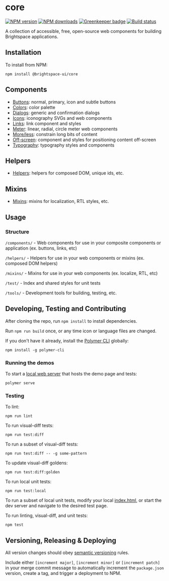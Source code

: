 # core

[![NPM version](https://img.shields.io/npm/v/@brightspace-ui/core.svg)](https://www.npmjs.org/package/@brightspace-ui/core)
[![NPM downloads](https://img.shields.io/npm/dt/@brightspace-ui/core.svg)](https://www.npmjs.com/package/@brightspace-ui/core)
[![Greenkeeper badge](https://badges.greenkeeper.io/BrightspaceUI/core.svg)](https://greenkeeper.io/)
[![Build status](https://travis-ci.com/BrightspaceUI/core.svg?branch=master)](https://travis-ci.com/BrightspaceUI/core)

A collection of accessible, free, open-source web components for building Brightspace applications.

## Installation

To install from NPM:

```shell
npm install @brightspace-ui/core
```

## Components

* [Buttons](components/button/): normal, primary, icon and subtle buttons
* [Colors](components/colors/): color palette
* [Dialogs](components/dialog/): generic and confirmation dialogs
* [Icons](components/icons/): iconography SVGs and web components
* [Links](components/link/): link component and styles
* [Meter](components/meter/): linear, radial, circle meter web components
* [More/less](components/more-less/): constrain long bits of content
* [Off-screen](components/offscreen/): component and styles for positioning content off-screen
* [Typography](components/typography/): typography styles and components

## Helpers

* [Helpers](helpers/): helpers for composed DOM, unique ids, etc.

## Mixins

* [Mixins](mixins/): mixins for localization, RTL styles, etc.

## Usage

### Structure

`/components/` - Web components for use in your composite components or application (ex. buttons, links, etc)

`/helpers/` - Helpers for use in your web components or mixins (ex. composed DOM helpers)

`/mixins/` - Mixins for use in your web components (ex. localize, RTL, etc)

`/test/` - Index and shared styles for unit tests

`/tools/` - Development tools for building, testing, etc.

## Developing, Testing and Contributing

After cloning the repo, run `npm install` to install dependencies.

Run `npm run build` once, or any time icon or language files are changed.

If you don't have it already, install the [Polymer CLI](https://www.polymer-project.org/3.0/docs/tools/polymer-cli) globally:

```shell
npm install -g polymer-cli
```

### Running the demos

To start a [local web server](https://www.polymer-project.org/3.0/docs/tools/polymer-cli-commands#serve) that hosts the demo page and tests:

```shell
polymer serve
```

### Testing

To lint:

```shell
npm run lint
```

To run visual-diff tests:

```shell
npm run test:diff
```

To run a subset of visual-diff tests:

```shell
npm run test:diff -- -g some-pattern
```

To update visual-diff goldens:

```shell
npm run test:diff:golden
```

To run local unit tests:

```shell
npm run test:local
```

To run a subset of local unit tests, modify your local [index.html](https://github.com/BrightspaceUI/core/blob/master/test/index.html), or start the dev server and navigate to the desired test page.

To run linting, visual-diff, and unit tests:

```shell
npm test
```

## Versioning, Releasing & Deploying

All version changes should obey [semantic versioning](https://semver.org/) rules.

Include either `[increment major]`, `[increment minor]` or `[increment patch]` in your merge commit message to automatically increment the `package.json` version, create a tag, and trigger a deployment to NPM.
